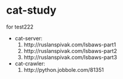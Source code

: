 # cat-study
for test222
<ul>
    <li>
        cat-server: 
        <ol>
            <li>http://ruslanspivak.com/lsbaws-part1</li>
            <li>http://ruslanspivak.com/lsbaws-part2</li>
            <li>http://ruslanspivak.com/lsbaws-part3</li>
        </ol>
    </li>
    <li>
        cat-crawler: 
        <ol>
          <li>http://python.jobbole.com/81351</li>
        <ol>
    </li>
</ul>
